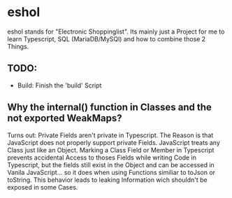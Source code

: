 # eshol
eshol stands for "Electronic Shoppinglist".
Its mainly just a Project for me to learn Typescript, SQL (MariaDB/MySQl) and how to combine those 2 Things.

## TODO:
* Build: Finish the 'build' Script

## Why the internal() function in Classes and the not exported WeakMaps?
Turns out: Private Fields aren't private in Typescript. The Reason is that JavaScript does not properly support private Fields.
JavaScript treats any Class just like an Object. Marking a Class Field or Member in Typescript prevents accidental Access to thoses Fields while writing Code in Typescript, but the fields still exist in the Object and can be accessed in Vanila JavaScript... so it does when using Functions similiar to toJson or toString.
This behavior leads to leaking Information wich shouldn't be exposed in some Cases.